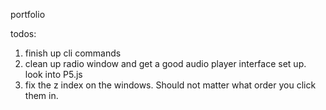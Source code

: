 portfolio

todos:

1. finish up cli commands
2. clean up radio window and get a good audio player interface set up. look into P5.js
3. fix the z index on the windows. Should not matter what order you click them in.
